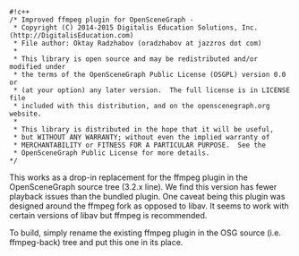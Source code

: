 
```
#!c++
/* Improved ffmpeg plugin for OpenSceneGraph -
 * Copyright (C) 2014-2015 Digitalis Education Solutions, Inc. (http://DigitalisEducation.com)
 * File author: Oktay Radzhabov (oradzhabov at jazzros dot com)
 *
 * This library is open source and may be redistributed and/or modified under
 * the terms of the OpenSceneGraph Public License (OSGPL) version 0.0 or
 * (at your option) any later version.  The full license is in LICENSE file
 * included with this distribution, and on the openscenegraph.org website.
 *
 * This library is distributed in the hope that it will be useful,
 * but WITHOUT ANY WARRANTY; without even the implied warranty of
 * MERCHANTABILITY or FITNESS FOR A PARTICULAR PURPOSE.  See the
 * OpenSceneGraph Public License for more details.
*/
```
This works as a drop-in replacement for the ffmpeg plugin in the OpenSceneGraph source tree (3.2.x line). We find this version has fewer playback issues than the bundled plugin. One caveat being this plugin was designed around the ffmpeg fork as opposed to libav. It seems to work with certain versions of libav but ffmpeg is recommended. 

To build, simply rename the existing ffmpeg plugin in the OSG source (i.e. ffmpeg-back) tree and put this one in its place.